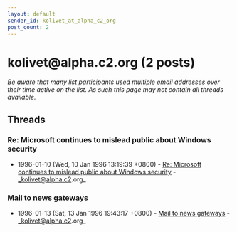 ```yaml
---
layout: default
sender_id: kolivet_at_alpha_c2_org
post_count: 2
---
```


# kolivet<span>@</span>alpha.c2.org (2 posts)

_Be aware that many list participants used multiple email addresses over their time active on the list. As such this page may not contain all threads available._

## Threads

### Re: Microsoft continues to mislead public about Windows security
+ 1996-01-10 (Wed, 10 Jan 1996 13:19:39 +0800) - [Re: Microsoft continues to mislead public about Windows security](/archive/1996/01/c615be15f4ecc1deb33cd377092b588efbd078608e3d0194eb39b8ca7514a2d2) - _kolivet@alpha.c2.org_

### Mail to news gateways
+ 1996-01-13 (Sat, 13 Jan 1996 19:43:17 +0800) - [Mail to news gateways](/archive/1996/01/1ede39afe8530763bcc1e0db44d4fffb8585b4a3b988f2e02a8c70d67c89da0e) - _kolivet@alpha.c2.org_

